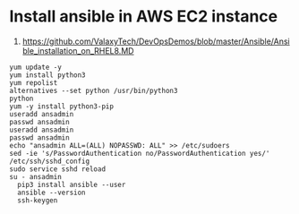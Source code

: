 # Install ansible in AWS EC2 instance
1. https://github.com/ValaxyTech/DevOpsDemos/blob/master/Ansible/Ansible_installation_on_RHEL8.MD
```
yum update -y
yum install python3
yum repolist
alternatives --set python /usr/bin/python3
python
yum -y install python3-pip
useradd ansadmin
passwd ansadmin
useradd ansadmin
passwd ansadmin
echo "ansadmin ALL=(ALL) NOPASSWD: ALL" >> /etc/sudoers
sed -ie 's/PasswordAuthentication no/PasswordAuthentication yes/' /etc/ssh/sshd_config
sudo service sshd reload
su - ansadmin
  pip3 install ansible --user
  ansible --version
  ssh-keygen
```
